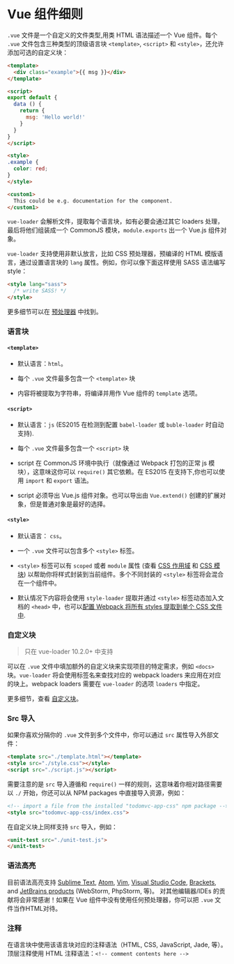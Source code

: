 # Vue 组件细则

`.vue` 文件是一个自定义的文件类型,用类 HTML 语法描述一个 Vue 组件。每个 `.vue` 文件包含三种类型的顶级语言块 `<template>`, `<script>` 和 `<style>`，还允许添加可选的自定义块：

``` html
<template>
  <div class="example">{{ msg }}</div>
</template>

<script>
export default {
  data () {
    return {
      msg: 'Hello world!'
    }
  }
}
</script>

<style>
.example {
  color: red;
}
</style>

<custom1>
  This could be e.g. documentation for the component.
</custom1>
```

`vue-loader` 会解析文件，提取每个语言块，如有必要会通过其它 loaders 处理，最后将他们组装成一个 CommonJS 模块，`module.exports` 出一个 Vue.js 组件对象。

`vue-loader` 支持使用非默认放言，比如 CSS 预处理器，预编译的 HTML 模版语言，通过设置语言块的 `lang` 属性。例如，你可以像下面这样使用 SASS 语法编写 style： 

``` html
<style lang="sass">
  /* write SASS! */
</style>
```

更多细节可以在 [预处理器](../configurations/pre-processors.md) 中找到。

### 语言块

#### `<template>`

- 默认语言：`html`。

- 每个 `.vue` 文件最多包含一个 `<template>` 块

- 内容将被提取为字符串，将编译并用作 Vue 组件的 `template` 选项。

#### `<script>`

- 默认语言：`js` (ES2015 在检测到配置 `babel-loader` 或 `buble-loader` 时自动支持).

- 每个 `.vue` 文件最多包含一个 `<script>` 块

- script 在 CommonJS 环境中执行（就像通过 Webpack 打包的正常 js 模块），这意味这你可以 `require()` 其它依赖。在 ES2015 在支持下,你也可以使用 `import` 和 `export` 语法。

- script 必须导出 Vue.js 组件对象。也可以导出由 `Vue.extend()` 创建的扩展对象，但是普通对象是最好的选择。

#### `<style>`

- 默认语言： `css`。

- 一个 `.vue` 文件可以包含多个 `<style>` 标签。

- `<style>` 标签可以有 `scoped` 或者 `module` 属性 (查看 [CSS 作用域](../features/scoped-css.md) 和 [CSS 模块](../features/css-modules.md)) 以帮助你将样式封装到当前组件。多个不同封装的 `<style>` 标签将会混合在一个组件中。

- 默认情况下内容将会使用 `style-loader` 提取并通过 `<style>` 标签动态加入文档的 `<head>` 中，也可以[配置 Webpack 将所有 styles 提取到单个 CSS 文件中](../configurations/extract-css.md).

### 自定义块

> 只在 vue-loader 10.2.0+ 中支持

可以在 `.vue` 文件中填加额外的自定义块来实现项目的特定需求，例如 `<docs>` 块。`vue-loader` 将会使用标签名来查找对应的 webpack loaders 来应用在对应的块上。webpack loaders 需要在 `vue-loader` 的选项 `loaders` 中指定。

更多细节，查看 [自定义块](../configurations/custom-blocks.md)。

### Src 导入

如果你喜欢分隔你的 `.vue` 文件到多个文件中，你可以通过 `src` 属性导入外部文件：

``` html
<template src="./template.html"></template>
<style src="./style.css"></style>
<script src="./script.js"></script>
```

需要注意的是 `src` 导入遵循和 `require()` 一样的规则，这意味着你相对路径需要以 `./` 开始，你还可以从 NPM packages 中直接导入资源，例如：

``` html
<!-- import a file from the installed "todomvc-app-css" npm package -->
<style src="todomvc-app-css/index.css">
```

在自定义块上同样支持 `src` 导入，例如：

``` html
<unit-test src="./unit-test.js">
</unit-test>
```

### 语法高亮


目前语法高亮支持 [Sublime Text](https://github.com/vuejs/vue-syntax-highlight), [Atom](https://atom.io/packages/language-vue), [Vim](https://github.com/posva/vim-vue), [Visual Studio Code](https://marketplace.visualstudio.com/items/liuji-jim.vue), [Brackets](https://github.com/pandao/brackets-vue), and [JetBrains products](https://plugins.jetbrains.com/plugin/8057) (WebStorm, PhpStorm, 等)。 对其他编辑器/IDEs 的贡献将会非常感谢！如果在 Vue 组件中没有使用任何预处理器，你可以把 `.vue` 文件当作HTML对待。

### 注释

在语言块中使用该语言块对应的注释语法（HTML, CSS, JavaScript, Jade, 等）。顶层注释使用 HTML 注释语法：`<!-- comment contents here -->`
